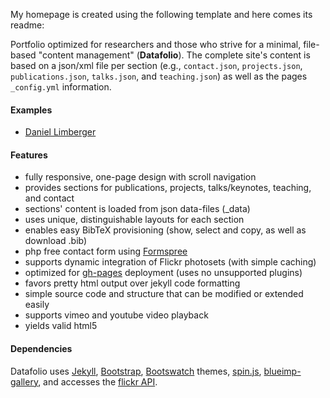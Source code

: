 
My homepage is created using the following template and here comes its readme:

Portfolio optimized for researchers and those who strive for a minimal, file-based "content management" (**Datafolio**).
The complete site's content is based on a json/xml file per section (e.g., ```contact.json```, ```projects.json```, ```publications.json```, ```talks.json```, and ```teaching.json```) as well as the pages ```_config.yml``` information. 

#### Examples

* [Daniel Limberger](http://www.daniellimberger.de)

#### Features

* fully responsive, one-page design with scroll navigation
* provides sections for publications, projects, talks/keynotes, teaching, and contact
* sections' content is loaded from json data-files (_data)
* uses unique, distinguishable layouts for each section
* enables easy BibTeX provisioning (show, select and copy, as well as download .bib)
* php free contact form using [Formspree](http://formspree.io/)
* supports dynamic integration of Flickr photosets (with simple caching)
* optimized for [gh-pages](https://pages.github.com/) deployment (uses no unsupported plugins)
* favors pretty html output over jekyll code formatting 
* simple source code and structure that can be modified or extended easily
* supports vimeo and youtube video playback
* yields valid html5

#### Dependencies

Datafolio uses [Jekyll](http://jekyllrb.com/), [Bootstrap](http://getbootstrap.com/), [Bootswatch](http://bootswatch.com/) themes, [spin.js](http://fgnass.github.io/spin.js/), [blueimp-gallery](https://github.com/blueimp/Bootstrap-Image-Gallery), and accesses the [flickr API](https://www.flickr.com/services/api/).
